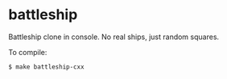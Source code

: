 # battleship
Battleship clone in console. No real ships, just random squares.

To compile:

`$ make battleship-cxx`
